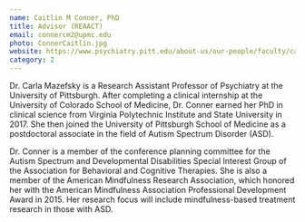 ```yaml
---
name: Caitlin M Conner, PhD
title: Advisor (REAACT)
email: connercm2@upmc.edu
photo: ConnerCaitlin.jpg
website: https://www.psychiatry.pitt.edu/about-us/our-people/faculty/caitlin-m-conner-phd
category: 2
---
```


Dr. Carla Mazefsky is a Research Assistant Professor of Psychiatry at the University of Pittsburgh. After completing a clinical internship at the University of Colorado School of Medicine, Dr. Conner earned her PhD in clinical science from Virginia Polytechnic Institute and State University in 2017. She then joined the University of Pittsburgh School of Medicine as a postdoctoral associate in the field of Autism Spectrum Disorder (ASD). 

Dr. Conner is a member of the conference planning committee for the Autism Spectrum and Developmental Disabilities Special Interest Group of the Association for Behavioral and Cognitive Therapies. She is also a member of the American Mindfulness Research Association, which honored her with the American Mindfulness Association Professional Development Award in 2015. Her research focus will include mindfulness-based treatment research in those with ASD. 